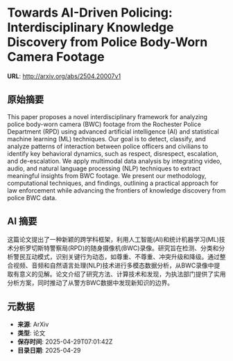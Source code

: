 # Towards AI-Driven Policing: Interdisciplinary Knowledge Discovery from Police Body-Worn Camera Footage

**URL**: http://arxiv.org/abs/2504.20007v1

## 原始摘要

This paper proposes a novel interdisciplinary framework for analyzing police
body-worn camera (BWC) footage from the Rochester Police Department (RPD) using
advanced artificial intelligence (AI) and statistical machine learning (ML)
techniques. Our goal is to detect, classify, and analyze patterns of
interaction between police officers and civilians to identify key behavioral
dynamics, such as respect, disrespect, escalation, and de-escalation. We apply
multimodal data analysis by integrating video, audio, and natural language
processing (NLP) techniques to extract meaningful insights from BWC footage. We
present our methodology, computational techniques, and findings, outlining a
practical approach for law enforcement while advancing the frontiers of
knowledge discovery from police BWC data.


## AI 摘要

这篇论文提出了一种新颖的跨学科框架，利用人工智能(AI)和统计机器学习(ML)技术分析罗切斯特警察局(RPD)的随身摄像机(BWC)录像。研究旨在检测、分类和分析警民互动模式，识别关键行为动态，如尊重、不尊重、冲突升级和降级。通过整合视频、音频和自然语言处理(NLP)技术进行多模态数据分析，从BWC录像中提取有意义的见解。论文介绍了研究方法、计算技术和发现，为执法部门提供了实用分析方案，同时推动了从警方BWC数据中发现新知识的边界。

## 元数据

- **来源**: ArXiv
- **类型**: 论文
- **保存时间**: 2025-04-29T07:01:42Z
- **目录日期**: 2025-04-29
